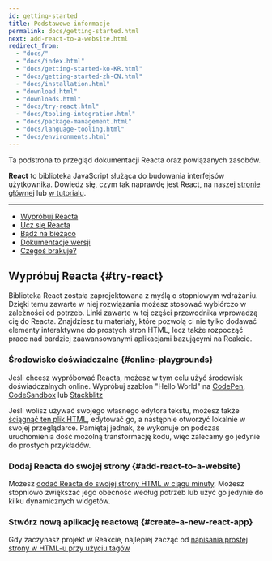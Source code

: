 ```yaml
---
id: getting-started
title: Podstawowe informacje
permalink: docs/getting-started.html
next: add-react-to-a-website.html
redirect_from:
  - "docs/"
  - "docs/index.html"
  - "docs/getting-started-ko-KR.html"
  - "docs/getting-started-zh-CN.html"
  - "docs/installation.html"
  - "download.html"
  - "downloads.html"
  - "docs/try-react.html"
  - "docs/tooling-integration.html"
  - "docs/package-management.html"
  - "docs/language-tooling.html"
  - "docs/environments.html"
---
```


Ta podstrona to przegląd dokumentacji Reacta oraz powiązanych zasobów.

**React** to biblioteka JavaScript służąca do budowania interfejsów użytkownika. Dowiedz się, czym tak naprawdę jest React, na naszej [stronie głównej](/) lub [w tutorialu](/tutorial/tutorial.html).

---

- [Wypróbuj Reacta](#try-react)
- [Ucz się Reacta](#learn-react)
- [Bądź na bieżąco](#staying-informed)
- [Dokumentacje wersji](#versioned-documentation)
- [Czegoś brakuje?](#something-missing)

## Wypróbuj Reacta {#try-react}

Biblioteka React została zaprojektowana z myślą o stopniowym wdrażaniu. Dzięki temu zawarte w niej rozwiązania możesz stosować wybiórczo w zależności od potrzeb.  Linki zawarte w tej części przewodnika wprowadzą cię do Reacta. Znajdziesz tu materiały, które pozwolą ci nie tylko dodawać elementy interaktywne do prostych stron HTML, lecz także rozpocząć prace nad bardziej zaawansowanymi aplikacjami bazującymi na Reakcie.

### Środowisko doświadczalne {#online-playgrounds}

Jeśli chcesz wypróbować Reacta, możesz w tym celu użyć środowisk doświadczalnych online. Wypróbuj szablon "Hello World" na [CodePen](codepen://hello-world), [CodeSandbox](https://codesandbox.io/s/new) lub [Stackblitz](https://stackblitz.com/fork/react)

Jeśli wolisz używać swojego własnego edytora tekstu, możesz także [ściągnąć ten plik HTML](https://raw.githubusercontent.com/reactjs/reactjs.org/main/static/html/single-file-example.html), edytować go, a następnie otworzyć lokalnie w swojej przeglądarce. Pamiętaj jednak, że wykonuje on podczas uruchomienia dość mozolną transformację kodu, więc zalecamy go jedynie do prostych przykładów.

### Dodaj Reacta do swojej strony {#add-react-to-a-website}

Możesz [dodać Reacta do swojej strony HTML w ciągu minuty](/docs/add-react-to-a-website.html). Możesz stopniowo zwiększać jego obecność według potrzeb lub użyć go jedynie do kilku dynamicznych widgetów.

### Stwórz nową aplikację reactową {#create-a-new-react-app}

Gdy zaczynasz projekt w Reakcie, najlepiej zacząć od [napisania prostej strony w HTML-u przy użyciu tagów <script>](/docs/add-react-to-a-website.html). Zajmie ci to tylko minutę!

W miarę jak będziesz rozwijać swoją aplikację, możesz zacząć myśleć o bardziej zintegrowanym środowisku. Istnieje kilka JavaScriptowych narzędzi, które polecamy do rozwoju większych aplikacji. Każde z nich, przy drobnej lub znikomej konfiguracji, pozwoli ci korzystać z pełni mocy systemu Reacta. [Kliknij tutaj, aby dowiedzieć się, jak to zrobić.](/docs/create-a-new-react-app.html)

## Ucz się Reacta {#learn-react}

Ludzie rozpoczynający przygodę z Reactem wywodzą się z najróżniejszych środowisk, mają też różne sposoby uczenia się. Mamy nadzieję, że ta część przewodnika okaże się pomocna zarówno dla osób o zacięciu teoretycznym jak i dla tych którzy mają podejście bardziej praktyczne.

* Jeśli wolisz **naukę przez praktykę**, zacznij od naszego [przewodnika praktycznego](/tutorial/tutorial.html).
* Jeśli zaś bardziej zależy ci na systematycznym opanowaniu **podstawowych zagadnień**, zacznij swoją przygodę od [przewodnika po głównych zagadnieniach](/docs/hello-world.html).

Jak każda nowa technologia, z którą spotykasz się po raz pierwszy, React także ma swoją krzywą uczenia się. Jednak przy odrobinie praktyki i cierpliwości *zrozumiesz*, na czym polega.

### Podstawowe przykłady {#first-examples}

[Strona główna](/) Reacta zawiera kilka małych przykładów z edytorem kodu live. Nawet jeśli nie wiesz jeszcze nic o Reakcie, spróbuj zmienić kod i zobaczyć, jak wpłynie to na wynik działania aplikacji.

### React dla początkujących {#react-for-beginners}

Jeśli wydaje ci się, że dokumentacja Reacta prowadzi cię w zbyt szybkim tempie, sprawdź [ten przegląd Reacta napisany przez Tanię Rascię](https://www.taniarascia.com/getting-started-with-react/). Wprowadzi cię on szczegółowo w najistotniejsze zagadnienia Reacta, zachowując styl zrozumiały dla początkujących. Gdy już skończysz, spróbuj ponownie przeczytać naszą dokumentację!

### React dla designerów {#react-for-designers}

Jeśli zaczynając z Reactem przychodzisz ze środowiska grafików i designerów, [te źródła](http://reactfordesigners.com/) mogą okazać się świetnym punktem startowym.

### Źródła JavaScriptowe {#javascript-resources}

Dokumentacja Reacta zakłada znajomość języka programowania JavaScript na pewnym poziomie. Nie musisz być ekspertem, jednakże nauka zarówno Reacta jak i JavaScriptu w tym samym czasie może być nieco trudniejsza.

Proponujemy zapoznanie się z [przeglądem informacji o JavaScripcie](https://developer.mozilla.org/pl/docs/Web/JavaScript/Ponowne_wprowadzenie_do_JavaScript), by sprawdzić swoją wiedzę. Powinno ci to zająć około 30 minut do godziny, a sprawi, że nauka Reacta będzie bardziej komfortowa.

>Podpowiedź
>
>Gdy tylko poczujesz, że pojęcia z języka JavaScript są zbyt zagmatwane, [MDN](https://developer.mozilla.org/en-US/docs/Web/JavaScript) oraz [javascript.info](http://javascript.info/) mogą okazać się świetnymi źródłami do nauki. Istnieją także [fora internetowe](/community/support.html), na których możesz poprosić o pomoc.

### Praktyczne samouczki {#practical-tutorial}

Jeśli preferujesz **naukę przez praktykę**, sprawdź nasze [praktyczne samouczki](/tutorial/tutorial.html). W tym rozdziale, za pomocą Reacta, stworzymy od podstaw grę w kółko i krzyżyk. Jeśli nie zajmujesz się tworzeniem gier i kusi cię, by go pominąć -- najpierw daj mu szansę. Techniki, których nauczysz się w tym poradniku są fundamentami do zbudowania *dowolnej* aplikacji w Reakcie, a zrozumienie ich zapewni ci dogłębne poznanie tematu.

### Instrukcja krok po kroku {#step-by-step-guide}

Jeśli wolisz **naukę pojęć krok po kroku**, zacznij od [przewodnika po głównych zagadnieniach](/docs/hello-world.html). Każdy kolejny rozdział jest tu oparty o wiedzę nabytą w poprzednim, więc radzimy niczego nie pomijać.

### Myślenie po reactowemu {#thinking-in-react}

Wielu użytkownikom Reacta bardzo pomogła lektura rozdziału pt. [Myślenie po reactowemu](/docs/thinking-in-react.html), bo dzięki niemu coś im w końcu "zaskoczyło" w głowie. To prawdopodobnie najstarszy przewodnik po Reakcie, jednakże jest on wciąż aktualny.

### Rekomendowane kursy {#recommended-courses}

Czasem ludzie preferują książki i kursy wideo stworzone przez innych użytkowników, ponieważ są one dla nich bardziej pomocne. Dla takich osób stworzyliśmy [listę rekomendowanych źródeł](/community/courses.html), z których część jest darmowa.

### Zaawansowane pojęcia {#advanced-concepts}

Kiedy będziesz się już czuć komfortowo z [podstawowymi pojęciami](/docs/hello-world.html), a za sobą będziesz mieć trochę zabawy z kodem w Reakcie, mogą zainteresować cię bardziej zaawansowane zagadnienia. Ta sekcja zapozna cię z przydatnymi, acz rzadziej używanymi funkcjonalnościami, jak [konteksty (ang. *contexts*)](/docs/context.html) czy [referencje (ang. *refs*)](/docs/refs-and-the-dom.html).

### Dokumentacja API {#api-reference}

Ta sekcja dokumentacji może okazać się przydatna, jeśli chcesz dowiedzieć się więcej o API Reacta. Na przykład, [dokumentacja klasy `React.Component`](/docs/react-component.html) pozwoli ci w szczegółach zrozumieć działanie `setState()` oraz jak działają metody z cyklu życia komponentu.

### Słownik pojęć i FAQ {#glossary-and-faq}

[Słownik pojęć](/docs/glossary.html) zawiera przegląd najczęściej używanych terminów, które napotkasz w dokumentacji Reacta. Istnieje także sekcja FAQ, poświęcona krótkim pytaniom i odpowiedziom na najpopularniejsze tematy, między innymi ["Jak wykonać zapytanie AJAX-owe?"](/docs/faq-ajax.html), ["Co to jest stan komponentu?"](/docs/faq-state.html) oraz ["Jak powinna wyglądać struktura plików?"](/docs/faq-structure.html).

## Bądź na bieżąco {#staying-informed}

[Blog Reacta](/blog/) jest oficjalnym źródłem aktualizacji i newsów od zespołu Reacta. Wszystkie istotne informacje, w tym notki dotyczące nowych wydań oraz informacje o zdezaktualizowanych elementach, znajdą się tam jako pierwsze.

Możesz obserwować [konto @reactjs](https://twitter.com/reactjs) na Twitterze, jednak nie ominie cię nic ważnego, jeśli będziesz śledzić jedynie bloga.

Nie każde nowe wydanie Reacta wymaga osobnego posta na blogu, jednak informacje o każdym wydaniu zawsze trafiają do [pliku `CHANGELOG.md` w repozytorium Reacta](https://github.com/facebook/react/blob/main/CHANGELOG.md), a także na [liście opublikowanych wersji](https://github.com/facebook/react/releases).

## Dokumentacje wersji {#versioned-documentation}

Ta dokumentacja zawsze odzwierciedla najnowszą stabilną wersję Reacta. Począwszy od Reacta w wersji 16, starsze wersje dokumentacji publikowane są na [osobnej podstronie](/versions). Pamiętaj jednak, że dokumentacje do starszych wersji nie są już aktualizowane.

## Czegoś brakuje? {#something-missing}

Jeśli brakuje ci czegoś w dokumentacji lub któraś część nie jest wystarczająco jasna, proszę [zgłoś to w repozytorium dokumentacji](https://github.com/reactjs/reactjs.org/issues/new) (w wiadomości zamieszczając swoje sugestie) bądź napisz tweeta do [@reactjs](https://twitter.com/reactjs). Chętnie dowiemy się, co myślisz!
